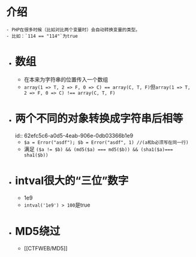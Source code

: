 # 介绍
	- PHP在很多时候（比如对比两个变量时）会自动转换变量的类型。
	- 比如：`114 == "114"`为true
- # 数组
	- 在本来为字符串的位置传入一个数组
	- `array(1 => T, 2 => F, 0 => C) == array(C, T, F)`但`array(1 => T, 2 => F, 0 => C) !== array(C, T, F)`
- # 两个不同的对象转换成字符串后相等
  id:: 62efc5c6-a0d5-4eab-906e-0db03366b1e9
	- `$a = Error("asdf"); $b = Error("asdf", 1) //(a和b必须写在同一行)`
	- 满足 `($a != $b) && (md5($a) === md5($b)) && (sha1($a)=== sha1($b))`
- # intval很大的“三位”数字
	- 1e9
	- `intval('1e9') > 100`是true
- # MD5绕过
	- [[CTFWEB/MD5]]